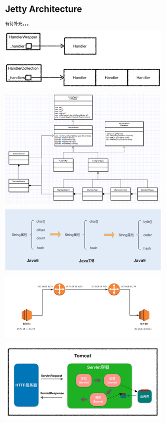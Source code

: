 # Jetty Architecture

有待补充。。。

![](../../.gitbook/assets/image%20%28185%29.png)

![](../../.gitbook/assets/image%20%28124%29.png)

![](../../.gitbook/assets/image%20%2830%29.png)

![](../../.gitbook/assets/image%20%28191%29.png)

![](../../.gitbook/assets/image%20%28172%29.png)



